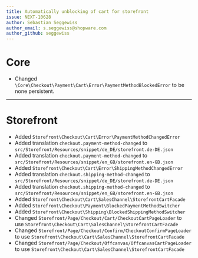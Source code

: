 ```yaml
---
title: Automatically unblocking of cart for storefront
issue: NEXT-10628
author: Sebastian Seggewiss
author_email: s.seggewiss@shopware.com 
author_github: seggewiss
---
```

# Core
* Changed `\Core\Checkout\Payment\Cart\Error\PaymentMethodBlockedError` to be none persistent.
___
# Storefront
* Added `Storefront\Checkout\Cart\Error\PaymentMethodChangedError`
* Added translation `checkout.payment-method-changed` to `src/Storefront/Resources/snippet/de_DE/storefront.de-DE.json`
* Added translation `checkout.payment-method-changed` to `src/Storefront/Resources/snippet/en_GB/storefront.en-GB.json`
* Added `Storefront\Checkout\Cart\Error\ShippingMethodChangedError`
* Added translation `checkout.shipping-method-changed` to `src/Storefront/Resources/snippet/de_DE/storefront.de-DE.json`
* Added translation `checkout.shipping-method-changed` to `src/Storefront/Resources/snippet/en_GB/storefront.en-GB.json`
* Added `Storefront\Checkout\Cart\SalesChannel\StorefrontCartFacade`
* Added `Storefront\Checkout\Payment\BlockedPaymentMethodSwitcher`
* Added `Storefront\Checkout\Shipping\BlockedShippingMethodSwitcher`
* Changed `Storefront/Page/Checkout/Cart/CheckoutCartPageLoader` to use `Storefront\Checkout\Cart\SalesChannel\StorefrontCartFacade`
* Changed `Storefront/Page/Checkout/Confirm/CheckoutConfirmPageLoader` to use `Storefront\Checkout\Cart\SalesChannel\StorefrontCartFacade`
* Changed `Storefront/Page/Checkout/Offcanvas/OffcanvasCartPageLoader` to use `Storefront\Checkout\Cart\SalesChannel\StorefrontCartFacade`
